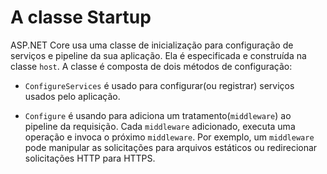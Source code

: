 # A classe Startup

ASP.NET Core usa uma classe de inicialização para configuração de serviços e pipeline da sua aplicação. Ela é especificada e construída na classe `host`. A classe é composta de dois métodos de configuração:

- `ConfigureServices` é usado para configurar(ou registrar) serviços usados pelo aplicação.

- `Configure` é usando para adiciona um tratamento(`middleware`) ao pipeline da requisição. Cada `middleware` adicionado, executa uma operação e invoca o próximo `middleware`. Por exemplo, um `middleware` pode manipular as solicitações para arquivos estáticos ou redirecionar solicitações HTTP para HTTPS.